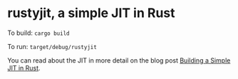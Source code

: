# rustyjit, a simple JIT in Rust

To build: ```cargo build```

To run: ```target/debug/rustyjit```

You can read about the JIT in more detail on the blog post [Building a Simple JIT in Rust](https://web.archive.org/web/20221227115104/http://www.jonathanturner.org/2015/12/building-a-simple-jit-in-rust.html).
